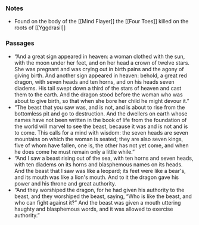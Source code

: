 ### Notes

- Found on the body of the [[Mind Flayer]] the [[Four Toes]] killed on the roots of [[Yggdrasil]]


### Passages

- “And a great sign appeared in heaven: a woman clothed with the sun, with the moon under her feet, and on her head a crown of twelve stars. She was pregnant and was crying out in birth pains and the agony of giving birth. And another sign appeared in heaven: behold, a great red dragon, with seven heads and ten horns, and on his heads seven diadems. His tail swept down a third of the stars of heaven and cast them to the earth. And the dragon stood before the woman who was about to give birth, so that when she bore her child he might devour it.”
- “The beast that you saw was, and is not, and is about to rise from the bottomless pit and go to destruction. And the dwellers on earth whose names have not been written in the book of life from the foundation of the world will marvel to see the beast, because it was and is not and is to come. This calls for a mind with wisdom: the seven heads are seven mountains on which the woman is seated; they are also seven kings, five of whom have fallen, one is, the other has not yet come, and when he does come he must remain only a little while.”
- “And I saw a beast rising out of the sea, with ten horns and seven heads, with ten diadems on its horns and blasphemous names on its heads. And the beast that I saw was like a leopard; its feet were like a bear's, and its mouth was like a lion's mouth. And to it the dragon gave his power and his throne and great authority.
- “And they worshiped the dragon, for he had given his authority to the beast, and they worshiped the beast, saying, “Who is like the beast, and who can fight against it?” And the beast was given a mouth uttering haughty and blasphemous words, and it was allowed to exercise authority.”
